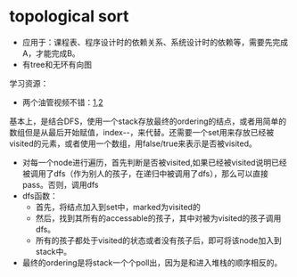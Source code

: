 # topological sort

* 应用于：课程表、程序设计时的依赖关系、系统设计时的依赖等，需要先完成A，才能完成B。
* 有tree和无环有向图

学习资源：
* 两个油管视频不错：[1](https://www.youtube.com/watch?v=ddTC4Zovtbc),[2](https://www.youtube.com/watch?v=eL-KzMXSXXI)

基本上，是结合DFS，使用一个stack存放最终的ordering的结点，或者用简单的数组但是从最后开始赋值，index--，来代替。还需要一个set用来存放已经被visited的元素，或者使用一个数组，用false/true来表示是否被visited。


* 对每一个node进行遍历，首先判断是否被visited,如果已经被visited说明已经被调用了dfs（作为别人的孩子，在递归中被调用了dfs），那么可以直接pass。否则，调用dfs
* dfs函数：
   * 首先，将结点加入到set中，marked为visited的
   * 然后，找到其所有的accessable的孩子，其中对被为visited的孩子调用dfs。
   * 所有的孩子都处于visited的状态或者没有孩子后，即可将该node加入到stack中。
* 最终的ordering是将stack一个个poll出，因为是和进入堆栈的顺序相反的。

